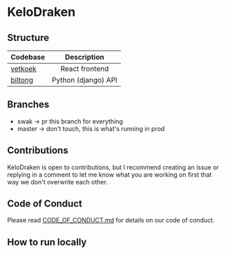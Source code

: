 # KeloDraken

## Structure

| Codebase              |      Description          |
| :-------------------- | :-----------------------: |
| [vetkoek](vetkoek)    |      React frontend       |
| [biltong](biltong)    |      Python (django) API  |


## Branches

- swak -> pr this branch for everything
- master -> don't touch, this is what's running in prod

## Contributions

KeloDraken is open to contributions, but I recommend creating an issue or replying in a comment to let me know what you are working on first that way we don't overwrite each other.

## Code of Conduct

Please read [CODE_OF_CONDUCT.md](https://github.com/KeloDraken/KeloDrake/blob/master/CODE_OF_CONDUCT.md) for details on our code of conduct.

## How to run locally
